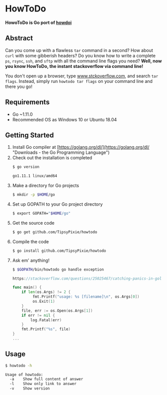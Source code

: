 # HowToDo

**HowoToDo is Go port of [howdoi](https://github.com/gleitz/howdoi "gleitz/howdoi")**

## Abstract

Can you come up with a flawless `tar` command in a second? How about `curl` with some gibberish headers? Do you know how to write a complete `ps`, `rsync`, `ssh`, and `sftp` with all the command line flags you need? **Well, now you know HowToDo, the instant stackoverflow via command line!**

You don't open up a browser, type www.stckoverflow.com, and search `tar flags`.
Instead, simply run `howtodo tar flags` on your command line and there you go!

## Requirements

* Go ~1.11.0
* Recommended OS as Windows 10 or Ubuntu 18.04

## Getting Started

1. Install Go compiler at [https://golang.org/dl/](https://golang.org/dl/ "Downloads - the Go Programming Language")
1. Check out the installation is completed
   ```bash
   $ go version
   ```
   ```bash
   go1.11.1 linux/amd64
   ```
1. Make a directory for Go projects
   ```bash
   $ mkdir -p $HOME/go
   ```
1. Set up GOPATH to your Go project directory
   ```bash
   $ export GOPATH="$HOME/go"
   ```
1. Get the source code
   ```bash
   $ go get github.com/TipsyPixie/howtodo
   ```
1. Compile the code
   ```bash
   $ go install github.com/TipsyPixie/howtodo
   ```
1. Ask em' anything!
   ```bash
   $ $GOPATH/bin/howtodo go handle exception
   ```
   ```go
   https://stackoverflow.com/questions/25025467/catching-panics-in-golang
   
   func main() {
       if len(os.Args) != 2 {
            fmt.Printf("usage: %s [filename]\n", os.Args[0])
            os.Exit(1)
       }
       file, err := os.Open(os.Args[1])
       if err != nil {
           log.Fatal(err)
       }
       fmt.Printf("%s", file)
   }
   ...
   ```

## Usage
```bash
$ howtodo -h
```
```bash
Usage of howtodo:
  -a    Show full content of answer
  -l    Show only link to answer
  -v    Show version
```
